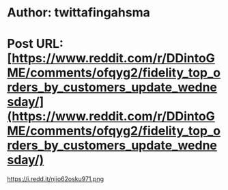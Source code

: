 # Author: twittafingahsma
# Post URL: [https://www.reddit.com/r/DDintoGME/comments/ofqyg2/fidelity_top_orders_by_customers_update_wednesday/](https://www.reddit.com/r/DDintoGME/comments/ofqyg2/fidelity_top_orders_by_customers_update_wednesday/)


https://i.redd.it/njio62osku971.png